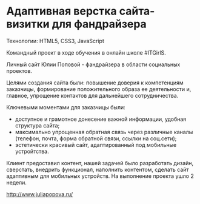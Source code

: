 # Адаптивная верстка сайта-визитки для фандрайзера

Технологии: HTML5, CSS3, JavaScript

Командный проект в ходе обучения в онлайн школе #ITGirlS.

Личный сайт Юлии Поповой - фандрайзера в области социальных проектов. 

Целями создания сайта были: повышение доверия к компетенциям заказчицы, формирование положительного образа ее деятельности и, главное, упрощение контактов для дальнейшего сотрудничества.

Ключевыми моментами для заказчицы были:
- доступное и грамотное донесение важной информации, удобная структура сайта; 
- максимально упрощенная обратная связь через различные каналы (телефон, почта, форма обратной связи, ссылки на соц.сети);
- эстетически красивый сайт, адаптированный под мобильные устройтства.

Клиент предоставил контент, нашей задачей было разработать дизайн, сверстать, внедрить функционал, наполнить контентом, сделать сайт адаптивным для мобильных устройств. На выполнение проекта ушло 2 недели. 

http://www.juliapopova.ru/
